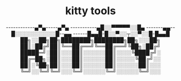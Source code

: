 <div align="center">

# kitty tools

------------▄▀▄-----▄▀▄
-----------▄█░░▀▀▀▀▀░░█▄
-------▄▄--█░░░░░░░░░░░█--▄▄
------█▄▄█-█░░▀░░┬░░▀░░█-█▄▄█
██╗░░██╗██╗████████╗████████╗██╗░░░██╗
██║░██╔╝██║╚══██╔══╝╚══██╔══╝╚██╗░██╔╝
█████═╝░██║░░░██║░░░░░░██║░░░░╚████╔╝░
██╔═██╗░██║░░░██║░░░░░░██║░░░░░╚██╔╝░░
██║░╚██╗██║░░░██║░░░░░░██║░░░░░░██║░░░
╚═╝░░╚═╝╚═╝░░░╚═╝░░░░░░╚═╝░░░░░░╚═╝░░░
